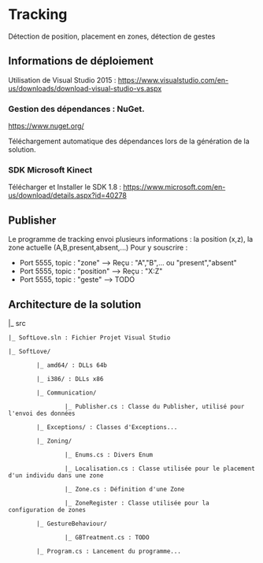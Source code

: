 # Tracking
Détection de position, placement en zones, détection de gestes

## Informations de déploiement
Utilisation de Visual Studio 2015 : https://www.visualstudio.com/en-us/downloads/download-visual-studio-vs.aspx

### Gestion des dépendances : NuGet.
https://www.nuget.org/

Téléchargement automatique des dépendances lors de la génération de la solution.

### SDK Microsoft Kinect
Télécharger et Installer le SDK 1.8 : https://www.microsoft.com/en-us/download/details.aspx?id=40278


## Publisher

Le programme de tracking envoi plusieurs informations : la position (x,z), la zone actuelle (A,B,present,absent,...)
Pour y souscrire :
- Port 5555, topic : "zone" --> Reçu : "A","B",... ou "present","absent"
- Port 5555, topic : "position" --> Reçu : "X:Z"
- Port 5555, topic : "geste" --> TODO

## Architecture de la solution

|_ src

	|_ SoftLove.sln : Fichier Projet Visual Studio
	
	|_ SoftLove/
	
			|_ amd64/ : DLLs 64b
			
			|_ i386/ : DLLs x86
			
			|_ Communication/
			
					|_ Publisher.cs : Classe du Publisher, utilisé pour l'envoi des données
					
			|_ Exceptions/ : Classes d'Exceptions...
			
			|_ Zoning/
			
					|_ Enums.cs : Divers Enum
					
					|_ Localisation.cs : Classe utilisée pour le placement d'un individu dans une zone
					
					|_ Zone.cs : Définition d'une Zone
					
					|_ ZoneRegister : Classe utilisée pour la configuration de zones
			
			|_ GestureBehaviour/
					
					|_ GBTreatment.cs : TODO
			
			|_ Program.cs : Lancement du programme...

